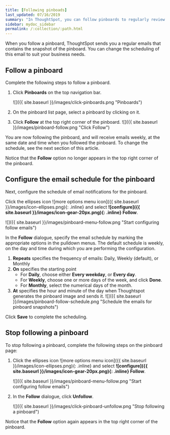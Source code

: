 ```yaml
---
title: [Following pinboads]
last_updated: 07/16/2019
summary: "In ThoughtSpot, you can follow pinboards to regularly review the visuals that represent dynamic data. For example, you can follow a pinboard that tracks sales revenue, and schedule to receive its email notifications weekly."
sidebar: mydoc_sidebar
permalink: /:collection/:path.html
---
```

When you follow a pinboard, ThoughtSpot sends you a regular emails that contains the snapshot of the pinboard. You can change the scheduling of this email to suit your business needs.

## Follow a pinboard

Complete the following steps to follow a pinboard.

1. Click **Pinboards** on the top navigation bar.

     ![]({{ site.baseurl }}/images/click-pinboards.png "Pinboards")

2. On the pinboard list page, select a pinboard by clicking on it.

3. Click **Follow** at the top right corner of the pinboard.
   ![]({{ site.baseurl }}/images/pinboard-follow.png "Click Follow")

You are now following the pinboard, and will receive emails weekly, at the same date and time when you followed the pinboard.  To change the schedule, see the next section of this article.

Notice that the **Follow** option no longer appears in the top right corner of the pinboard.

## Configure the email schedule for the pinboard

Next, configure the schedule of email notifications for the pinboard.

Click the ellipses icon ![more options menu icon]({{ site.baseurl }}/images/icon-ellipses.png){: .inline} and select **![configure]({{ site.baseurl }}/images/icon-gear-20px.png){: .inline} Follow**.

![]({{ site.baseurl }}/images/pinboard-menu-follow.png "Start configuring follow emails")

In the **Follow** dialogue, specify the email schedule by marking the appropriate options in the pulldown menus. The default schedule is weekly, on the day and time during which you are performing the configuration.

1. **Repeats** specifies the frequency of emails: Daily, Weekly \(default\), or Monthly
2. **On** specifies the starting point
   - For **Daily**, choose either __Every weekday__, or __Every day__.
   - For **Weekly**, choose one or more days of the week, and click **Done**.
   - For **Monthly**, select the numerical days of the month.
3. **At** specifies the hour and minute of the day when Thoughtspot generates the pinboard image and sends it.
     ![]({{ site.baseurl }}/images/pinboard-follow-schedule.png "Schedule the emails for pinboard snapshots")

Click **Save** to complete the scheduling.

## Stop following a pinboard

To stop following a pinboard, complete the following steps on the pinboard page:

1. Click the ellipses icon ![more options menu icon]({{ site.baseurl }}/images/icon-ellipses.png){: .inline} and select **![configure]({{ site.baseurl }}/images/icon-gear-20px.png){: .inline} Follow**.

     ![]({{ site.baseurl }}/images/pinboard-menu-follow.png "Start configuring follow emails")

2. In the **Follow** dialogue, click **Unfollow**.

     ![]({{ site.baseurl }}/images/click-pinboard-unfollow.png "Stop following a pinboard")

Notice that the **Follow** option again appears in the top right corner of the pinboard.

